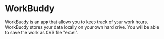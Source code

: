 # WorkBuddy
WorkBuddy is an app that allows you to keep track of your work hours. WorkBuddy stores your data locally on your own hard drive. You will be able to save the work as CVS file "excel".
